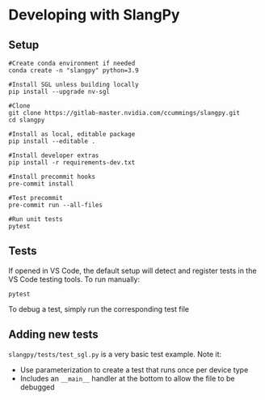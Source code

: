 # Developing with SlangPy

## Setup

```
#Create conda environment if needed
conda create -n "slangpy" python=3.9

#Install SGL unless building locally
pip install --upgrade nv-sgl

#Clone
git clone https://gitlab-master.nvidia.com/ccummings/slangpy.git
cd slangpy

#Install as local, editable package
pip install --editable .

#Install developer extras
pip install -r requirements-dev.txt

#Install precommit hooks
pre-commit install

#Test precommit
pre-commit run --all-files

#Run unit tests
pytest
```

## Tests

If opened in VS Code, the default setup will detect and register tests in the VS Code testing tools. To run manually:

```
pytest
```

To debug a test, simply run the corresponding test file

## Adding new tests

`slangpy/tests/test_sgl.py` is a very basic test example. Note it:
- Use parameterization to create a test that runs once per device type
- Includes an `__main__` handler at the bottom to allow the file to be debugged
